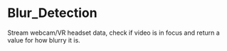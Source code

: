 # Blur_Detection
Stream webcam/VR headset data, check if video is in focus and return a value for how blurry it is. 
